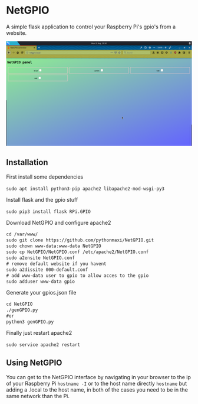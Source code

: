 # NetGPIO

A simple flask application to control your Raspberry Pi's gpio's from a website.

![Preview](https://raw.githubusercontent.com/pythonmaxi/NetGPIO/master/netgpio.png)

## Installation

First install some dependencies

`sudo apt install python3-pip apache2 libapache2-mod-wsgi-py3`

Install flask and the gpio stuff

`sudo pip3 install flask RPi.GPIO`

Download NetGPIO and configure apache2

```
cd /var/www/
sudo git clone https://github.com/pythonmaxi/NetGPIO.git
sudo chown www-data:www-data NetGPIO
sudo cp NetGPIO/NetGPIO.conf /etc/apache2/NetGPIO.conf
sudo a2ensite NetGPIO.conf
# remove default website if you havent
sudo a2dissite 000-default.conf
# add www-data user to gpio to allow acces to the gpio
sudo adduser www-data gpio
```

Generate your gpios.json file

```
cd NetGPIO
./genGPIO.py
#or
python3 genGPIO.py
```

Finally just restart apache2

`sudo service apache2 restart`

## Using NetGPIO

You can get to the NetGPIO interface by navigating in your browser to the ip of your Raspberry Pi `hostname -I` or to the host name directly `hostname` but adding a .local to the host name,
in both of the cases you need to be in the same network than the Pi.
